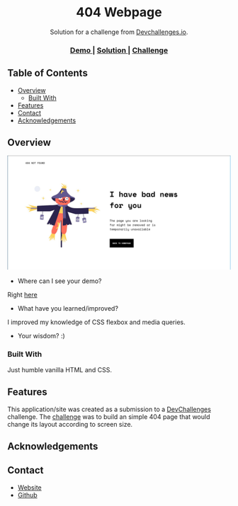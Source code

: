 <!-- Please update value in the {}  -->

<h1 align="center">404 Webpage</h1>

<div align="center">
   Solution for a challenge from  <a href="http://devchallenges.io" target="_blank">Devchallenges.io</a>.
</div>

<div align="center">
  <h3>
    <a href="https://cozy-wisp-a301b8.netlify.app/">
      Demo
    </a>
    <span> | </span>
    <a href="https://github.com/dXu23/404-not-found-challenge/">
      Solution
    </a>
    <span> | </span>
    <a href="https://devchallenges.io/challenges/wBunSb7FPrIepJZAg0sY">
      Challenge
    </a>
  </h3>
</div>

<!-- TABLE OF CONTENTS -->

## Table of Contents

- [Overview](#overview)
  - [Built With](#built-with)
- [Features](#features)
- [Contact](#contact)
- [Acknowledgements](#acknowledgements)

<!-- OVERVIEW -->

## Overview

![screenshot](404-site.jpg)


- Where can I see your demo?

Right [here](https://cozy-wisp-a301b8.netlify.app/)

- What have you learned/improved?

I improved my knowledge of CSS flexbox and media queries.

- Your wisdom? :)

### Built With

Just humble vanilla HTML and CSS.

## Features

This application/site was created as a submission to a [DevChallenges](https://devchallenges.io/challenges) challenge. 
The [challenge](https://devchallenges.io/challenges/wBunSb7FPrIepJZAg0sY) was to build an simple 404 page that would
change its layout according to screen size.


## Acknowledgements


## Contact

- [Website](https://rad-sunshine-871fb5.netlify.app/)
- [Github](https://github.com/dXu23)


